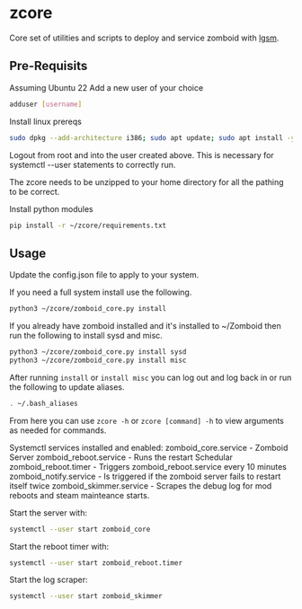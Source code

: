 # zcore

Core set of utilities and scripts to deploy and service zomboid with [lgsm](https://linuxgsm.com/servers/pzserver/).

## Pre-Requisits

Assuming Ubuntu 22
Add a new user of your choice
```bash
adduser [username]
```

Install linux prereqs
```bash
sudo dpkg --add-architecture i386; sudo apt update; sudo apt install -y binutils bsdmainutils bzip2 lib32gcc-s1 lib32stdc++6 libsdl2-2.0-0:i386 openjdk-21-jre pigz rng-tools5 steamcmd unzip
```

Logout from root and into the user created above. This is necessary for systemctl --user statements to correctly run. 

The zcore needs to be unzipped to your home directory for all the pathing to be correct.

Install python modules
```bash
pip install -r ~/zcore/requirements.txt
```

## Usage

Update the config.json file to apply to your system.

If you need a full system install use the following. 
```bash
python3 ~/zcore/zomboid_core.py install
```

If you already have zomboid installed and it's installed to ~/Zomboid then run the following to install sysd and misc.
```bash
python3 ~/zcore/zomboid_core.py install sysd
python3 ~/zcore/zomboid_core.py install misc
```

After running `install` or `install misc` you can log out and log back in or run the following to update aliases.
```bash
. ~/.bash_aliases
```

From here you can use `zcore -h` or `zcore [command] -h` to view arguments as needed for commands. 

Systemctl services installed and enabled:
zomboid_core.service - Zomboid Server
zomboid_reboot.service - Runs the restart Schedular
zomboid_reboot.timer - Triggers zomboid_reboot.service every 10 minutes
zomboid_notify.service - Is triggered if the zomboid server fails to restart itself twice
zomboid_skimmer.service - Scrapes the debug log for mod reboots and steam mainteance starts.

Start the server with:
```bash
systemctl --user start zomboid_core
```

Start the reboot timer with:
```bash
systemctl --user start zomboid_reboot.timer
```

Start the log scraper:
```bash
systemctl --user start zomboid_skimmer
```